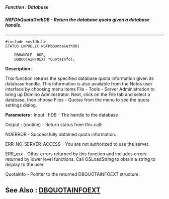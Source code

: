 ##### Function : Database
##### NSFDbQuotaGethDB - Return the database quota given a database handle.
---
```
#include <nsfdb.h>
STATUS LNPUBLIC NSFDbQuotaGethDB(

	DBHANDLE  hDB,
	DBQUOTAINFOEXT *QuotaInfo);
```
**Description :**

This function returns the specified database quota information given its 
database handle.  This information is also available from the Notes user 
interface by choosing menu items File - Tools - Server Administration to bring 
up Domino Administrator.  Next, click on the File tab and select a database, 
then choose Files - Quotas from the menu to see the quota settings dialog.

**Parameters :**
Input :
hDB  -  The handle to the database

Output :
(routine)  -  Return status from this call: 

NOERROR - Successfully obtained quota information.

ERR_NO_SERVER_ACCESS - You are not authorized to use the server.

ERR_xxx - Other errors returned by this function and includes errors returned by lower level functions. Call OSLoadString to obtain a string to display to the user.


QuotaInfo  -  Pointer to the returned DBQUOTAINFOEXT structure. 


**See Also :**
[DBQUOTAINFOEXT](/domino-c-api-docs/reference/Data/DBQUOTAINFOEXT)
---
